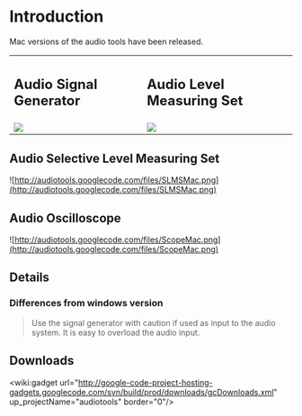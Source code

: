 # Introduction #

Mac versions of the audio tools have been released.

<table border='0' cellspacing='20'><tr><td><h2>Audio Signal Generator</h2></td><td>
<h2>Audio Level Measuring Set</h2></td></tr><tr><td>
<img src='http://audiotools.googlecode.com/files/SigGenMac.png' /></td><td valign='top'>
<img src='http://audiotools.googlecode.com/files/LMSMac.png' /></td></tr></table>

## Audio Selective Level Measuring Set ##
![http://audiotools.googlecode.com/files/SLMSMac.png](http://audiotools.googlecode.com/files/SLMSMac.png)

## Audio Oscilloscope ##
![http://audiotools.googlecode.com/files/ScopeMac.png](http://audiotools.googlecode.com/files/ScopeMac.png)

## Details ##
### Differences from windows version ###
> Use the signal generator with caution if used as input to the audio system. It is easy to overload the audio input.

## Downloads ##

<wiki:gadget url="http://google-code-project-hosting-gadgets.googlecode.com/svn/build/prod/downloads/gcDownloads.xml" up\_projectName="audiotools" border="0"/>
